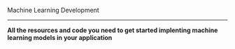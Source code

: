 ﻿Machine Learning Development---**All the resources and code you need to get started implenting machine learning models in your application**